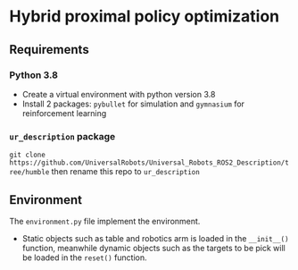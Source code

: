 # Hybrid proximal policy optimization

## Requirements

### Python 3.8  
* Create a virtual environment with python version 3.8  
* Install 2 packages: `pybullet` for simulation and `gymnasium` for reinforcement learning
### `ur_description` package
`git clone https://github.com/UniversalRobots/Universal_Robots_ROS2_Description/tree/humble` then rename this repo to `ur_description`

## Environment
The `environment.py` file implement the environment. 
* Static objects such as table and robotics arm is loaded in the `__init__()` function, meanwhile dynamic objects such as the targets to be pick will be loaded in the `reset()` function.